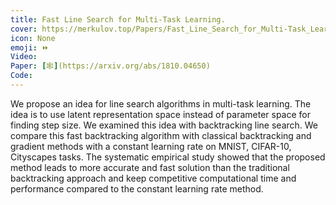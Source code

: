 ```yaml
---
title: Fast Line Search for Multi-Task Learning.
cover: https://merkulov.top/Papers/Fast_Line_Search_for_Multi-Task_Learning./fast_bt1.svg
icon: None
emoji: ⏩
Video: 
Paper: [🕸](https://arxiv.org/abs/1810.04650)
Code: 
---
```


We propose an idea for line search algorithms in multi-task learning. The idea is to use latent representation space instead of parameter space for finding step size. We examined this idea with backtracking line search. We compare this fast backtracking algorithm with classical backtracking and gradient methods with a constant learning rate on MNIST, CIFAR-10, Cityscapes tasks. The systematic empirical study showed that the proposed method leads to more accurate and fast solution than the traditional backtracking approach and keep competitive computational time and performance compared to the constant learning rate method.
